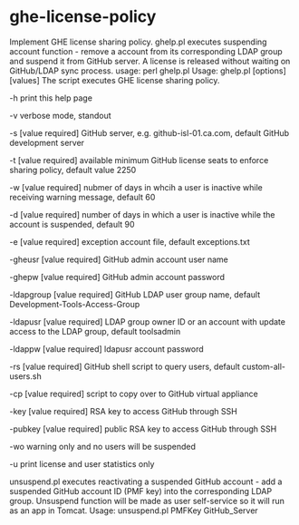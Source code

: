 # ghe-license-policy
Implement GHE license sharing policy.
ghelp.pl executes suspending account function - remove a account from its corresponding LDAP group and suspend it from GitHub server. A license is released without waiting on GitHub/LDAP sync process.
usage: perl ghelp.pl Usage: ghelp.pl [options] [values] The script executes GHE license sharing policy.

-h print this help page

-v verbose mode, standout

-s [value required] GitHub server, e.g. github-isl-01.ca.com, default GitHub development server

-t [value required] available minimum GitHub license seats to enforce sharing policy, default value 2250

-w [value required] nubmer of days in whcih a user is inactive while receiving warning message, default 60

-d [value required] number of days in which a user is inactive while the account is suspended, default 90

-e [value required] exception account file, default exceptions.txt

-gheusr [value required] GitHub admin account user name

-ghepw [value required] GitHub admin account password

-ldapgroup [value required] GitHub LDAP user group name, default Development-Tools-Access-Group

-ldapusr [value required] LDAP group owner ID or an account with update access to the LDAP group, default toolsadmin

-ldappw [value required] ldapusr account password

-rs [value required] GitHub shell script to query users, default custom-all-users.sh

-cp [value required] script to copy over to GitHub virtual appliance

-key [value required] RSA key to access GitHub through SSH

-pubkey [value required] public RSA key to access GitHub through SSH

-wo warning only and no users will be suspended

-u print license and user statistics only

unsuspend.pl executes reactivating a suspended GitHub account - add a suspended GitHub account ID (PMF key) into the corresponding LDAP group. Unsuspend function will be made as user self-service so it will run as an app in Tomcat. Usage: unsuspend.pl PMFKey GitHub_Server


